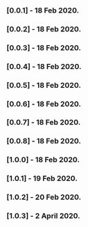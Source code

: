 ### [0.0.1] - 18 Feb 2020.

### [0.0.2] - 18 Feb 2020.

### [0.0.3] - 18 Feb 2020.

### [0.0.4] - 18 Feb 2020.

### [0.0.5] - 18 Feb 2020.

### [0.0.6] - 18 Feb 2020.

### [0.0.7] - 18 Feb 2020.

### [0.0.8] - 18 Feb 2020.

### [1.0.0] - 18 Feb 2020.

### [1.0.1] - 19 Feb 2020.

### [1.0.2] - 20 Feb 2020.

### [1.0.3] - 2 April 2020.


